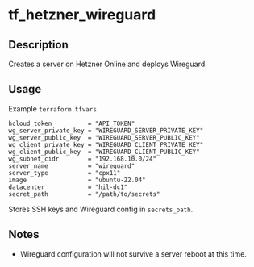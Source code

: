 # tf_hetzner_wireguard

## Description

Creates a server on Hetzner Online and deploys Wireguard.

## Usage

Example `terraform.tfvars`

```
hcloud_token          = "API_TOKEN"
wg_server_private_key = "WIREGUARD_SERVER_PRIVATE_KEY"
wg_server_public_key  = "WIREGUARD_SERVER_PUBLIC_KEY"
wg_client_private_key = "WIREGUARD_CLIENT_PRIVATE_KEY"
wg_client_public_key  = "WIREGUARD_CLIENT_PUBLIC_KEY"
wg_subnet_cidr        = "192.168.10.0/24"
server_name           = "wireguard"
server_type           = "cpx11"
image                 = "ubuntu-22.04"
datacenter            = "hil-dc1"
secret_path           = "/path/to/secrets"
```

Stores SSH keys and Wireguard config in `secrets_path`.

## Notes

* Wireguard configuration will not survive a server reboot at this time.
